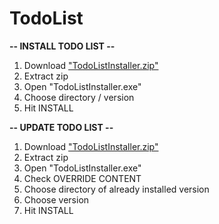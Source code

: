 # TodoList

**-- INSTALL TODO LIST --**

1. Download ["TodoListInstaller.zip"](TodoListInstaller.zip)
2. Extract zip
3. Open "TodoListInstaller.exe"
4. Choose directory / version
5. Hit INSTALL

**-- UPDATE TODO LIST --**

1. Download ["TodoListInstaller.zip"](TodoListInstaller.zip)
2. Extract zip
3. Open "TodoListInstaller.exe"
4. Check OVERRIDE CONTENT
5. Choose directory of already installed version
6. Choose version
7. Hit INSTALL
